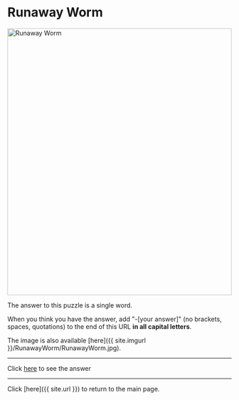 # Runaway Worm

<img src="{{ site.imgurl }}/RunawayWorm/RunawayWorm.jpg" alt="Runaway Worm" style="width:100%;height:600px;object-fit:contain;">

The answer to this puzzle is a single word.

When you think you have the answer, add "-[your answer]" (no brackets, spaces, quotations) to the end of this URL **in all capital letters**.

The image is also available [here]({{ site.imgurl }}/RunawayWorm/RunawayWorm.jpg).

-----

Click [here](RunawayWorm-CARABAO) to see the answer

-----

Click [here]({{ site.url }}) to return to the main page.
